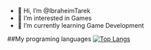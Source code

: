 - 👋 Hi, I’m @IbraheimTarek
- 👀 I’m interested in Games
- 🌱 I’m currently learning Game Development
<!---
IbraheimTarek/IbraheimTarek is a ✨ special ✨ repository because its `README.md` (this file) appears on your GitHub profile.
You can click the Preview link to take a look at your changes.
--->
##My programing languages
[![Top Langs](https://github-readme-stats.vercel.app/api/top-langs/?username=IbraheimTarek&layout=compact)](https://github.com/IbraheimTarek/github-readme-stats)
